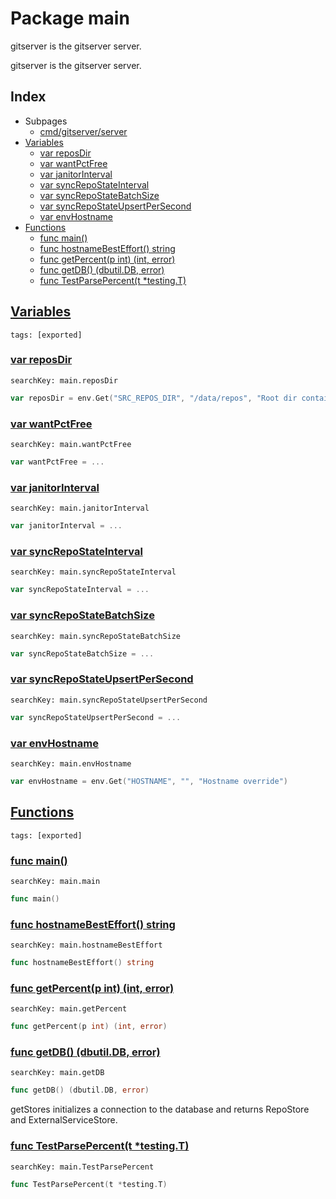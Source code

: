 # Package main

gitserver is the gitserver server. 

gitserver is the gitserver server. 

## Index

* Subpages
  * [cmd/gitserver/server](gitserver/server.md)
* [Variables](#var)
    * [var reposDir](#reposDir)
    * [var wantPctFree](#wantPctFree)
    * [var janitorInterval](#janitorInterval)
    * [var syncRepoStateInterval](#syncRepoStateInterval)
    * [var syncRepoStateBatchSize](#syncRepoStateBatchSize)
    * [var syncRepoStateUpsertPerSecond](#syncRepoStateUpsertPerSecond)
    * [var envHostname](#envHostname)
* [Functions](#func)
    * [func main()](#main)
    * [func hostnameBestEffort() string](#hostnameBestEffort)
    * [func getPercent(p int) (int, error)](#getPercent)
    * [func getDB() (dbutil.DB, error)](#getDB)
    * [func TestParsePercent(t *testing.T)](#TestParsePercent)


## <a id="var" href="#var">Variables</a>

```
tags: [exported]
```

### <a id="reposDir" href="#reposDir">var reposDir</a>

```
searchKey: main.reposDir
```

```Go
var reposDir = env.Get("SRC_REPOS_DIR", "/data/repos", "Root dir containing repos.")
```

### <a id="wantPctFree" href="#wantPctFree">var wantPctFree</a>

```
searchKey: main.wantPctFree
```

```Go
var wantPctFree = ...
```

### <a id="janitorInterval" href="#janitorInterval">var janitorInterval</a>

```
searchKey: main.janitorInterval
```

```Go
var janitorInterval = ...
```

### <a id="syncRepoStateInterval" href="#syncRepoStateInterval">var syncRepoStateInterval</a>

```
searchKey: main.syncRepoStateInterval
```

```Go
var syncRepoStateInterval = ...
```

### <a id="syncRepoStateBatchSize" href="#syncRepoStateBatchSize">var syncRepoStateBatchSize</a>

```
searchKey: main.syncRepoStateBatchSize
```

```Go
var syncRepoStateBatchSize = ...
```

### <a id="syncRepoStateUpsertPerSecond" href="#syncRepoStateUpsertPerSecond">var syncRepoStateUpsertPerSecond</a>

```
searchKey: main.syncRepoStateUpsertPerSecond
```

```Go
var syncRepoStateUpsertPerSecond = ...
```

### <a id="envHostname" href="#envHostname">var envHostname</a>

```
searchKey: main.envHostname
```

```Go
var envHostname = env.Get("HOSTNAME", "", "Hostname override")
```

## <a id="func" href="#func">Functions</a>

```
tags: [exported]
```

### <a id="main" href="#main">func main()</a>

```
searchKey: main.main
```

```Go
func main()
```

### <a id="hostnameBestEffort" href="#hostnameBestEffort">func hostnameBestEffort() string</a>

```
searchKey: main.hostnameBestEffort
```

```Go
func hostnameBestEffort() string
```

### <a id="getPercent" href="#getPercent">func getPercent(p int) (int, error)</a>

```
searchKey: main.getPercent
```

```Go
func getPercent(p int) (int, error)
```

### <a id="getDB" href="#getDB">func getDB() (dbutil.DB, error)</a>

```
searchKey: main.getDB
```

```Go
func getDB() (dbutil.DB, error)
```

getStores initializes a connection to the database and returns RepoStore and ExternalServiceStore. 

### <a id="TestParsePercent" href="#TestParsePercent">func TestParsePercent(t *testing.T)</a>

```
searchKey: main.TestParsePercent
```

```Go
func TestParsePercent(t *testing.T)
```


